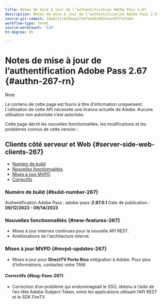 ```yaml
---
title: Notes de mise à jour de l’authentification Adobe Pass 2.67
description: Notes de mise à jour de l’authentification Adobe Pass 2.67
source-git-commit: 19ed211c65deaa1fe97ae462065feac9f77afa64
workflow-type: tm+mt
source-wordcount: '125'
ht-degree: 0%

---
```


# Notes de mise à jour de l’authentification Adobe Pass 2.67 {#authn-267-rn}

>[!NOTE]
>
>Le contenu de cette page est fourni à titre d’information uniquement. L’utilisation de cette API nécessite une licence actuelle de Adobe. Aucune utilisation non autorisée n’est autorisée.

Cette page décrit les nouvelles fonctionnalités, les modifications et les problèmes connus de cette version :

## Clients côté serveur et Web {#server-side-web-clients-267}

* [Numéro de build](#build-number-267)
* [Nouvelles fonctionnalités](#new-features-267)
* [Mises à jour MVPD](#mvpd-updates-267)
* [Correctifs](#bug-fixes-267)

### Numéro de build {#build-number-267}

Authentification Adobe Pass : adobe-pass-**2.67.0.1**
Date de publication : **09/12/2023 - 09/14/2023**

### Nouvelles fonctionnalités {#new-features-267}

* Mises à jour internes continues pour la nouvelle API REST.
* Améliorations de l&#39;architecture interne.

### Mises à jour MVPD {#mvpd-updates-267}

* Mises à jour pour **DirectTV Porto Rico** intégration à Adobe. Pour plus d’informations, contactez votre TAM.

#### Correctifs {#bug-fixes-267}

* Correction d’un problème qui endommageait le SSO, obtenu à l’aide de l’en-tête Adobe-Subject-Token, entre les applications utilisant l’API REST et le SDK FireTV.
